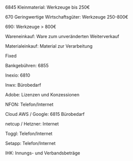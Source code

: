 6845 Kleinmaterial: Werkzeuge bis 250€

670 Geringwertige Wirtschaftsgüter: Werkzeuge 250-800€

690: Werkzeuge > 800€

Wareneinkauf: Ware zum unveränderten Weiterverkauf

Materialeinkauf: Material zur Verarbeitung

Fixed

Bankgebühren: 6855

Inexio: 6810

Inwx: Bürobedarf

Adobe: Lizenzen und Konzessionen

NFON: Telefon/Internet

Cloud AWS / Google: 6815 Bürobedarf

netcup / Hetzner: Internet

Toggl: Telefon/Internet

Setapp: Telefon/Internet

IHK: Innungs- und Verbandsbeträge



